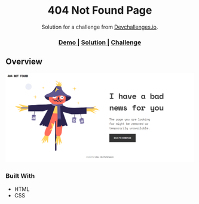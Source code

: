 
<h1 align="center">404 Not Found Page</h1>

<div align="center">
   Solution for a challenge from  <a href="http://devchallenges.io" target="_blank">Devchallenges.io</a>.
</div>

<div align="center">
  <h3>
    <a href="https://uday-kiran77.github.io/404-Not-Found-Page/">
      Demo
    </a>
    <span> | </span>
    <a href="https://devchallenges.io/solutions/O8Vk368WJZCC0gsGdGdq">
      Solution
    </a>
    <span> | </span>
    <a href="https://devchallenges.io/challenges/wBunSb7FPrIepJZAg0sY">
      Challenge
    </a>
  </h3>
</div>


## Overview

![screenshot](https://github.com/uday-kiran77/404-Not-Found-Page/blob/main/assets/screenshot.png?raw=true)

### Built With

- HTML
- CSS


